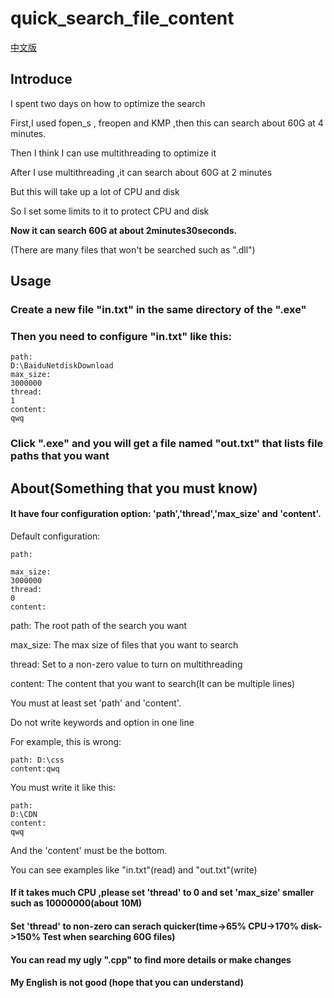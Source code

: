 # quick_search_file_content

[中文版](https://wjr-z.com/%E5%BF%AB%E9%80%9F%E6%9F%A5%E6%89%BE%E6%96%87%E4%BB%B6%E4%BB%A3%E7%A0%81/)

## Introduce
I spent two days on how to optimize the search

First,I used fopen_s , freopen and KMP ,then this can search about 60G at 4 minutes.

Then I think I can use multithreading to optimize it

After I use multithreading ,it can search about 60G at 2 minutes

But this will take up a lot of CPU and disk

So I set some limits to it to protect CPU and disk

**Now it can search 60G at about 2minutes30seconds.**

(There are many files that won't be searched such as ".dll")

## Usage
### Create a new file "in.txt" in the same directory of the ".exe"

### Then you need to configure "in.txt" like this:

```
path:
D:\BaiduNetdiskDownload
max_size:
3000000
thread:
1
content:
qwq
```

### Click ".exe" and you will get a file named "out.txt" that lists file paths that you want

## About(Something that you must know)

#### It have four configuration option: 'path','thread','max_size' and 'content'.

Default configuration:
```
path:

max_size:
3000000
thread:
0
content:

```

path: The root path of the search you want

max_size: The max size of files that you want to search

thread: Set to a non-zero value to turn on multithreading

content: The content that you want to search(It can be multiple lines)

You must at least set 'path' and 'content'.

Do not write keywords and option in one line 

For example, this is wrong:
```
path: D:\css
content:qwq
```
You must write it like this:
```
path:
D:\CDN
content:
qwq
```

And the 'content' must be the bottom.

You can see examples like "in.txt"(read) and "out.txt"(write)

#### If it takes much CPU ,please set 'thread' to 0 and set 'max_size' smaller such as 10000000(about 10M)

#### Set 'thread' to non-zero can serach quicker(time->65% CPU->170% disk->150% Test when searching 60G files)

#### You can read my ugly ".cpp" to find more details or make changes 

#### My English is not good (hope that you can understand)

